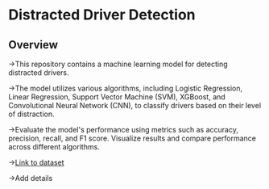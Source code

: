 # Distracted Driver Detection
## Overview

->This repository contains a machine learning model for detecting distracted drivers. 

->The model utilizes various algorithms, including Logistic Regression, Linear Regression, Support Vector Machine (SVM), XGBoost, and Convolutional Neural Network (CNN),
to classify drivers based on their level of distraction.

->Evaluate the model's performance using metrics such as accuracy, precision, recall, and F1 score. Visualize results and compare performance across different algorithms.

->[Link to dataset](https://www.kaggle.com/c/state-farm-distracted-driver-detection/data)

->Add details
